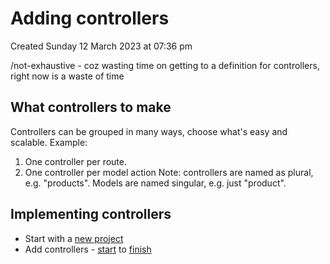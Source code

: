 # Adding controllers
Created Sunday 12 March 2023 at 07:36 pm

/not-exhaustive - coz wasting time on getting to a definition for controllers, right now is a waste of time

## What controllers to make
Controllers can be grouped in many ways, choose what's easy and scalable. Example:
1. One controller per route.
2. One controller per model action
Note: controllers are named as plural, e.g. "products". Models are named singular, e.g. just "product".


## Implementing controllers
- Start with a [new project](https://github.com/exemplar-codes/mvc-basics-exploration-expressjs)
- Add controllers - [start](https://github.com/exemplar-codes/mvc-basics-exploration-expressjs/commit/d38d7b158058fd255911e83a5dd32bbdf44ccb72) to [finish](https://github.com/exemplar-codes/mvc-basics-exploration-expressjs/commit/939b74e949c24d70db272c587ccc55a817616705)